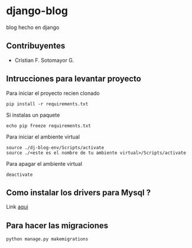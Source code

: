 # django-blog

blog hecho en django


## Contribuyentes

- Cristian F. Sotomayor G.


## Intrucciones para levantar proyecto


Para iniciar el proyecto recien clonado

```
pip install -r requirements.txt

```

Si instalas un paquete

```
echo pip freeze requirements.txt
```

Para iniciar el ambiente virtual

```
source ./dj-blog-env/Scripts/activate
source ./<este es el nombre de tu ambiente virtual>/Scripts/activate
```

Para apagar el ambiente virtual

```
deactivate
```



## Como instalar los drivers para Mysql ?

Link [aqui](https://www.youtube.com/watch?v=zezL1-4bP8s)


## Para hacer las migraciones

```
python manage.py makemigrations
```


